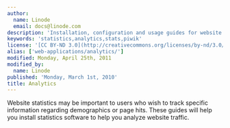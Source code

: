 ```yaml
---
author:
  name: Linode
  email: docs@linode.com
description: 'Installation, configuration and usage guides for website statistics.'
keywords: 'statistics,analytics,stats,piwik'
license: '[CC BY-ND 3.0](http://creativecommons.org/licenses/by-nd/3.0/us/)'
alias: ['web-applications/analytics/']
modified: Monday, April 25th, 2011
modified_by:
  name: Linode
published: 'Monday, March 1st, 2010'
title: Analytics
---
```


Website statistics may be important to users who wish to track specific information regarding demographics or page hits. These guides will help you install statistics software to help you analyze website traffic.
